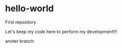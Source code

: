 # hello-world
First repository

Let's keep my code here to perform my development!!!

anoter branch
